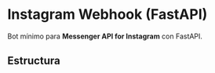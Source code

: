 # Instagram Webhook (FastAPI)

Bot mínimo para **Messenger API for Instagram** con FastAPI.

## Estructura
